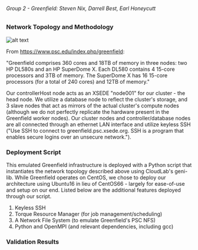 ###### Group 2 - Greenfield: Steven Nix, Darrell Best, Earl Honeycutt

### Network Topology and Methodology

![alt text](http://i.imgur.com/QxfUvHE.png "Logo Title Text 1")

From https://www.psc.edu/index.php/greenfield:

"Greenfield comprises 360 cores and 18TB of memory in three nodes: two HP DL580s and an HP SuperDome X. Each DL580 contains 4 15-core processors and 3TB of memory. The SuperDome X has 16 15-core processors (for a total of 240 cores) and 12TB of memory."

Our controllerHost node acts as an XSEDE "node001" for our cluster - the head node. We utilize a database node to reflect the cluster's storage, and 3 slave nodes that act as mirrors of the actual cluster's compute nodes (although we do not perfectly replicate the hardware present in the Greenfield worker nodes). Our cluster nodes and controller/database nodes are all connected through an ethernet LAN interface and utilize keyless SSH ("Use SSH to connect to greenfield.psc.xsede.org. SSH is a program that enables secure logins over an unsecure network.").

### Deployment Script
This emulated Greenfield infrastructure is deployed with a Python script that instantiates the network topology described above using CloudLab's geni-lib. While Greenfield operates on CentOS, we chose to deploy our architecture using Ubuntu16 in lieu of CentOS66 - largely for ease-of-use and setup on our end. Listed below are the additional features deployed through our script.

1) Keyless SSH
2) Torque Resource Manager (for job management/scheduling)
3) A Network File System (to emulate Greenfield's PSC NFS)
4) Python and OpenMPI (and relevant dependencies, including gcc)

### Validation Results
